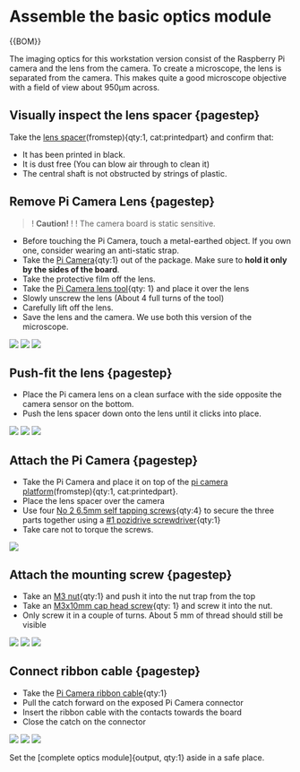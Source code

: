# Assemble the basic optics module

{{BOM}}

[#1 pozidrive screwdriver]: parts/tools/pozidrive_1_screwdriver.md "{cat:tool}"
[No 2 6.5mm self tapping screw]: parts/mech/SelfTap_PoziPan_No2x6.5_SS.md "{cat:mechanic}"
[M3 nut]: parts/mech/m3_nut.md "{cat:mechanic}"
[M3x10mm cap head screw]: parts/mech/m3x10_screw.md "{cat:mechanic}"
[Raspberry Pi Camera Module v2]: parts/elect/rpi-camera-v2.md "{cat:electronic}"
[Pi camera ribbon cable]: parts/elect/rpi-camera-ribbon-cable.md "{cat:electronic}"
[Pi Camera lens tool]: parts/tools/pi_camera_lens_tool.md "{cat:tool, note: 'This should come with the Raspberry Pi Camera Module. If it is missing, you can 3D print a workaround lens remover.'}"
[Lens spacer]: models/lens-spacer.stl "{previewpage}"
[Pi Camera platform]: models/camera-platform.stl "{previewpage}"


The imaging optics for this workstation version consist of the Raspberry Pi camera and the lens from the camera. To create a microscope, the lens is separated from the camera. This makes quite a good microscope objective with a field of view about 950μm across.

## Visually inspect the lens spacer {pagestep}

Take the [lens spacer][Lens spacer](fromstep){qty:1, cat:printedpart} and confirm that:

* It has been printed in black.
* It is dust free (You can blow air through to clean it)
* The central shaft is not obstructed by strings of plastic.

## Remove Pi Camera Lens {pagestep}

>! **Caution!**
>!
>! The camera board is static sensitive.

* Before touching the Pi Camera, touch a metal-earthed object. If you own one, consider wearing an anti-static strap.
* Take the [Pi Camera][Raspberry Pi Camera Module v2]{qty:1} out of the package. Make sure to **hold it only by the sides of the board**.
* Take the protective film off the lens.
* Take the [Pi Camera lens tool]{qty: 1} and place it over the lens
* Slowly unscrew the lens (About 4 full turns of the tool)
* Carefully lift off the lens.
* Save the lens and the camera. We use both this version of the microscope.

![](images/picam1.png)
![](images/picam2.png)
![](images/picam3.png)

## Push-fit the lens {pagestep}

* Place the Pi camera lens on a clean surface with the side opposite the camera sensor on the bottom.
* Push the lens spacer down onto the lens until it clicks into place.

![](images/lens-holder-1.png)
![](images/lens-holder-2.png)
![](images/lens-holder-3.png)

## Attach the Pi Camera {pagestep}

* Take the Pi Camera and place it on top of the [pi camera platform][Pi Camera platform](fromstep){qty:1, cat:printedpart}.
* Place the lens spacer over the camera
* Use four [No 2 6.5mm self tapping screws][No 2 6.5mm self tapping screw]{qty:4} to secure the three parts together using a [#1 pozidrive screwdriver]{qty:1}
* Take care not to torque the screws.

![](images/low_cost_optics_assembly_camera.png)

## Attach the mounting screw {pagestep}

* Take an [M3 nut]{qty:1} and push it into the nut trap from the top
* Take an [M3x10mm cap head screw]{qty: 1} and screw it into the nut.
* Only screw it in a couple of turns. About 5 mm of thread should still be visible

![](images/mount-screw.png)
![](images/mount-screw-1.png)
![](images/mount-screw-2.png)

## Connect ribbon cable {pagestep}

* Take the [Pi Camera ribbon cable][Pi camera ribbon cable]{qty:1}
* Pull the catch forward on the exposed Pi Camera connector
* Insert the ribbon cable with the contacts towards the board
* Close the catch on the connector

![](images/low_cost_optics_assembly_ribbon.jpg)
![](images/low_cost_optics_assembly_ribbon_1.jpg)
![](images/low_cost_optics_assembly_ribbon_2.jpg)

Set the [complete optics module]{output, qty:1} aside in a safe place.